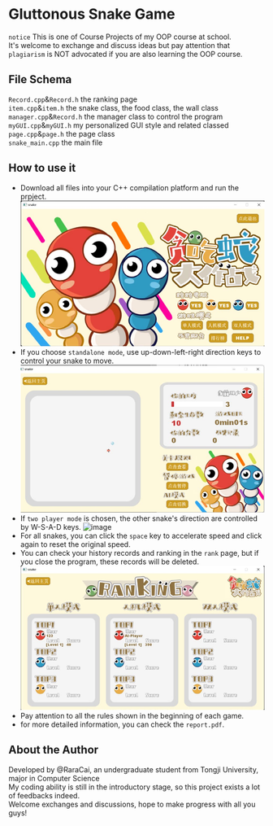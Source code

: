 # Gluttonous Snake Game
`notice`  This is one of Course Projects of my OOP course at school.  
It's welcome to exchange and discuss ideas but pay attention that `plagiarism` is NOT advocated if you are also learning the OOP course.
## File Schema
`Record.cpp`&`Record.h` the ranking page  
`item.cpp`&`item.h` the snake class, the food class, the wall class  
`manager.cpp`&`Record.h` the manager class to control the program  
`myGUI.cpp`&`myGUI.h` my personalized GUI style and related classed  
`page.cpp`&`page.h` the page class  
`snake_main.cpp` the main file
## How to use it
* Download all files into your C++ compilation platform and run the prpject.
![image](https://github.com/RaraCai/GluttonousSnake/blob/main/images/menu.png)
* If you choose `standalone mode`, use up-down-left-right direction keys to control your snake to move.  
![image](https://github.com/RaraCai/GluttonousSnake/blob/main/images/single_player.png)
* If `two player mode` is chosen, the other snake's direction are controlled by W-S-A-D keys.
![image](https://github.com/RaraCai/GluttonousSnake/blob/main/images/twp_players.png)
* For all snakes, you can click the `space` key to accelerate speed and click again to reset the original speed.
* You can check your history records and ranking in the `rank` page, but if you close the program, these records will be deleted.
![image](https://github.com/RaraCai/GluttonousSnake/blob/main/images/rank.png)
* Pay attention to all the rules shown in the beginning of each game.
* for more detailed information, you can check the `report.pdf`.
## About the Author
Developed by @RaraCai, an undergraduate student from Tongji University, major in Computer Science  
My coding ability is still in the introductory stage, so this project exists a lot of feedbacks indeed.  
Welcome exchanges and discussions, hope to make progress with all you guys!  
